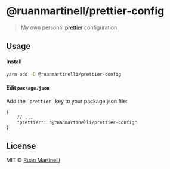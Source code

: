 # @ruanmartinell/prettier-config

> My own personal [prettier](https://prettier.io) configuration.

## Usage

#### Install

```bash
yarn add -D @ruanmartinelli/prettier-config
```

#### Edit `package.json`

Add the `¨prettier¨` key to your package.json file:

```
{
    // ...
    "prettier": "@ruanmartinelli/prettier-config"
}
```

## License

MIT © [Ruan Martinelli](https://github.com/ruanmartinelli)
